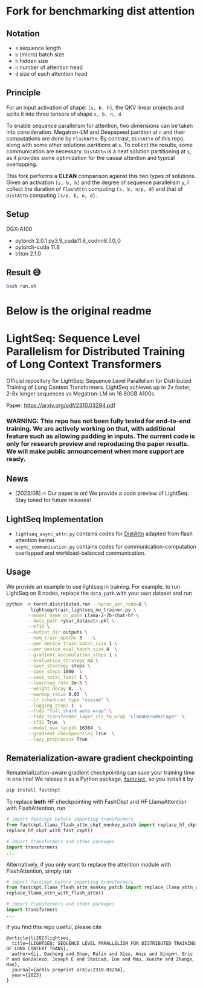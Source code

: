 # Fork for benchmarking dist attention
## Notation
- `s` sequence length
- `b` (micro) batch size
- `h` hidden size
- `n` number of attention head
- `d` size of each attention head
## Principle
For an input activation of shape: `[s, b, h]`,  the QKV linear projects and splits it into three tensors of shape
`s, b, n, d`.

To enable sequence parallelism for attention, two dimensions can be taken into consideration.
Megatron-LM and Deepspeed partition at `n` and their computations are done by `FlashAttn`. By contrast, `DistAttn` of this repo, along with some other solutions partitions at `s`. To collect the results, some communication are necessary.
`DistAttn` is a neat solution partitioning at `s`, as it provides some optimization for the causal attention and typical overlapping.

This fork performs a **CLEAN** comparison against this two types of solutions.
Given an activation `[s, b, h]` and the degree of sequence parallelism `p`, I collect the duration of `FlashAttn` computing `[s, b, n/p, d]` and that of `DistAttn` computing `[s/p, b, n, d]`.

## Setup
DGX-A100

- pytorch   2.0.1 py3.9_cuda11.8_cudnn8.7.0_0  
- pytorch-cuda              11.8  
- triton                    2.1.0

## Result :sweat_smile:
```bash
bash run.sh
```

# Below is the original readme
# LightSeq: Sequence Level Parallelism for Distributed Training of Long Context Transformers
Official repository for LightSeq: Sequence Level Parallelism for Distributed Training of Long Context Transformers. LightSeq achieves up to 2x faster, 2-8x longer sequences vs Megatron-LM on 16 80GB A100s.

Paper: https://arxiv.org/pdf/2310.03294.pdf

### WARNING: This repo has not been fully tested for end-to-end training. We are actively working on that, with additional feature such as allowing padding in inputs. The current code is only for research preview and reproducing the paper results. We will make public announcement when more support are ready.

## News
- [2023/08] 🔥 Our paper is on! We provide a code preview of LightSeq. Stay tuned for future releases!

## LightSeq Implementation
* `lightseq_async_attn.py` contains codes for [DistAttn](https://github.com/RulinShao/LightSeq/blob/main/lightseq/lightseq_async_attn.py#L436) adapted from flash attention kernel.
* `async_communication.py` contains codes for communication-computation overlapped and workload-balanced communication.

## Usage
We provide an example to use lightseq in training. For example, to run LightSeq on 8 nodes, replace the `data_path` with your own dataset and run

```bash
python -m torch.distributed.run --nproc_per_node=8 \
         lightseq/train_lightseq_no_trainer.py \
        --model_name_or_path Llama-2-7b-chat-hf \
        --data_path <your_dataset>.pkl \
        --bf16 \
        --output_dir outputs \
        --num_train_epochs 3    \
        --per_device_train_batch_size 1 \
        --per_device_eval_batch_size 4  \
        --gradient_accumulation_steps 1 \
        --evaluation_strategy no \
        --save_strategy steps \
        --save_steps 1000  \
        --save_total_limit 1 \
        --learning_rate 2e-5 \
        --weight_decay 0.  \
        --warmup_ratio 0.03  \
        --lr_scheduler_type "cosine" \
        --logging_steps 1  \
        --fsdp "full_shard auto_wrap" \
        --fsdp_transformer_layer_cls_to_wrap 'LlamaDecoderLayer' \
        --tf32 True  \
        --model_max_length 16384  \
        --gradient_checkpointing True  \
        --lazy_preprocess True
```


## Rematerialization-aware gradient checkpointing
Rematerialization-aware gradient checkpointing can save your training time in one line! 
We release it as a Python package, [`fastckpt`](https://github.com/RulinShao/FastCkpt), so you install it by
```bash
pip install fastckpt
```

To replace **both** HF checkpointing with FashCkpt and HF LlamaAttention with FlashAttention, run 

```python
# import fastckpt before importing transformers
from fastckpt.llama_flash_attn_ckpt_monkey_patch import replace_hf_ckpt_with_fast_ckpt
replace_hf_ckpt_with_fast_ckpt()

# import transformers and other packages
import transformers
...
```

Alternatively, if you only want to replace the attention module with FlashAttention, simply run

```python
# import fastckpt before importing transformers
from fastckpt.llama_flash_attn_monkey_patch import replace_llama_attn_with_flash_attn
replace_llama_attn_with_flash_attn()

# import transformers and other packages
import transformers
...
```

If you find this repo useful, please cite
```
@article{li2023lightseq,
  title={LIGHTSEQ: SEQUENCE LEVEL PARALLELISM FOR DISTRIBUTED TRAINING OF LONG CONTEXT TRANS},
  author={Li, Dacheng and Shao, Rulin and Xie𝑠, Anze and Xing𝑐𝑚, Eric P and Gonzalez𝑏, Joseph E and Stoica𝑏, Ion and Ma𝑢, Xuezhe and Zhang𝑠, Hao},
  journal={arXiv preprint arXiv:2310.03294},
  year={2023}
}
```

